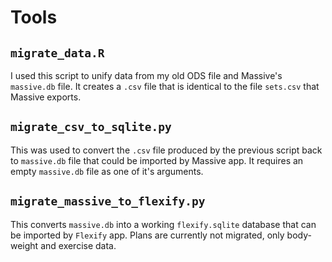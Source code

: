 # Tools

## `migrate_data.R`

I used this script to unify data from my old ODS file and Massive's `massive.db` file. It creates a `.csv` file that is identical to the file `sets.csv` that Massive exports.

## `migrate_csv_to_sqlite.py`

This was used to convert the `.csv` file produced by the previous script back to `massive.db` file that could be imported by Massive app. It requires an empty `massive.db` file as one of it's arguments.

## `migrate_massive_to_flexify.py`

This converts `massive.db` into a working `flexify.sqlite` database that can be imported by `Flexify` app. Plans are currently not migrated, only body-weight and exercise data.
